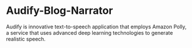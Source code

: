 # Audify-Blog-Narrator
Audify is innovative text-to-speech application that employs Amazon Polly, a service that uses advanced deep learning technologies to generate realistic speech. 
